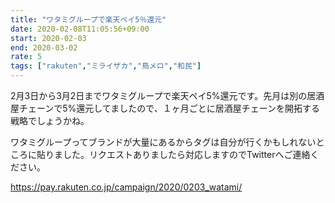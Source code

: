 ```yaml
---
title: "ワタミグループで楽天ペイ5％還元"
date: 2020-02-08T11:05:56+09:00
start: 2020-02-03
end: 2020-03-02
rate: 5
tags: ["rakuten","ミライザカ","鳥メロ","和民"]
---
```


2月3日から3月2日までワタミグループで楽天ペイ5%還元です。先月は別の居酒屋チェーンで5%還元してましたので、１ヶ月ごとに居酒屋チェーンを開拓する戦略でしょうかね。

ワタミグループってブランドが大量にあるからタグは自分が行くかもしれないところに貼りました。リクエストありましたら対応しますのでTwitterへご連絡ください。

https://pay.rakuten.co.jp/campaign/2020/0203_watami/
